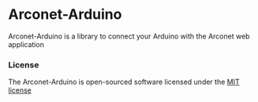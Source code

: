 # Arconet-Arduino
Arconet-Arduino is a library to connect your Arduino with the Arconet web application

### License
The Arconet-Arduino is open-sourced software licensed under the [MIT license](http://opensource.org/licenses/MIT)
